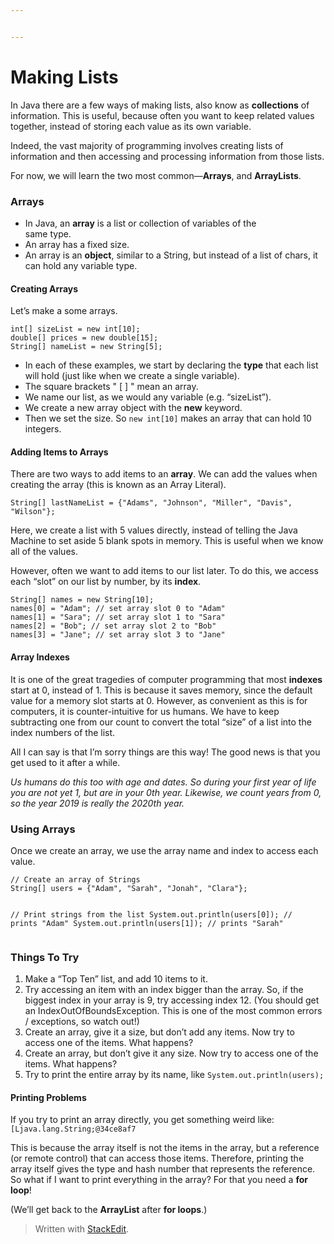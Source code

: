 ```yaml
---


---
```


<h1 id="making-lists">Making Lists</h1>
<p>In Java there are a few ways of making lists, also know as <strong>collections</strong> of information. This is useful, because often you want to keep related values together, instead of storing each value as its own variable.</p>
<p>Indeed, the vast majority of programming involves creating lists of information and then accessing and processing information from those lists.</p>
<p>For now, we will learn the two most common—<strong>Arrays</strong>, and <strong>ArrayLists</strong>.</p>
<h3 id="arrays">Arrays</h3>
<ul>
<li>In Java, an <strong>array</strong> is a list or collection of variables of the<br>
same type.</li>
<li>An array has a fixed size.</li>
<li>An array is an <strong>object</strong>, similar to a String, but instead of a list of chars, it can hold any variable type.</li>
</ul>
<h4 id="creating-arrays">Creating Arrays</h4>
<p>Let’s make a some arrays.</p>
<pre><code>int[] sizeList = new int[10];
double[] prices = new double[15];
String[] nameList = new String[5];
</code></pre>
<ul>
<li>In each of these examples, we start by declaring the <strong>type</strong> that each list will hold (just like when we create a single variable).</li>
<li>The square brackets " [ ] " mean an array.</li>
<li>We name our list, as we would any variable (e.g. “sizeList”).</li>
<li>We create a new array object with the <strong>new</strong> keyword.</li>
<li>Then we set the size. So <code>new int[10]</code> makes an array that can hold 10 integers.</li>
</ul>
<h4 id="adding-items-to-arrays">Adding Items to Arrays</h4>
<p>There are two ways to add items to an <strong>array</strong>. We can add the values when creating the array (this is known as an Array Literal).</p>
<pre><code>String[] lastNameList = {"Adams", "Johnson", "Miller", "Davis", "Wilson"};
</code></pre>
<p>Here, we create a list with 5 values directly, instead of telling the Java Machine to set aside 5 blank spots in memory. This is useful when we know all of the values.</p>
<p>However, often we want to add items to our list later. To do this, we access each “slot” on our list by number, by its <strong>index</strong>.</p>
<pre><code>String[] names = new String[10];
names[0] = "Adam"; // set array slot 0 to "Adam"
names[1] = "Sara"; // set array slot 1 to "Sara"
names[2] = "Bob"; // set array slot 2 to "Bob"
names[3] = "Jane"; // set array slot 3 to "Jane"
</code></pre>
<h4 id="array-indexes">Array Indexes</h4>
<p>It is one of the great tragedies of computer programming that most <strong>indexes</strong> start at 0, instead of 1. This is because it saves memory, since the default value for a memory slot starts at 0. However, as convenient as this is for computers, it is counter-intuitive for us humans. We have to keep subtracting one from our count to convert the total “size” of a list into the index numbers of the list.</p>
<p>All I can say is that I’m sorry things are this way! The good news is that you get used to it after a while.</p>
<p><em>Us humans do this too with age and dates. So during your first year of life you are not yet 1, but are in your 0th year. Likewise, we count years from 0, so the year 2019 is really the 2020th year.</em></p>
<h3 id="using-arrays">Using Arrays</h3>
<p>Once we create an array, we use the array name and index to access each value.</p>
<pre><code>// Create an array of Strings
String[] users = {"Adam", "Sarah", "Jonah", "Clara"};

// Print strings from the list
System.out.println(users[0]); // prints "Adam"
System.out.println(users[1]); // prints "Sarah"
</code></pre>
<h3 id="things-to-try">Things To Try</h3>
<ol>
<li>Make a “Top Ten” list, and add 10 items to it.</li>
<li>Try accessing an item with an index bigger than the array. So, if the biggest index in your array is 9, try accessing index 12. (You should get an IndexOutOfBoundsException. This is one of the most common errors / exceptions, so watch out!)</li>
<li>Create an array, give it a size, but don’t add any items. Now try to access one of the items. What happens?</li>
<li>Create an array, but don’t give it any size. Now try to access one of the items. What happens?</li>
<li>Try to print the entire array by its name, like <code>System.out.println(users);</code></li>
</ol>
<h4 id="printing-problems">Printing Problems</h4>
<p>If you try to print an array directly, you get something weird like: <code>[Ljava.lang.String;@34ce8af7</code></p>
<p>This is because the array itself is not the items in the array, but a reference (or remote control) that can access those items. Therefore, printing the array itself gives the type and hash number that represents the reference. So what if I want to print everything in the array? For that you need a <strong>for loop</strong>!</p>
<p>(We’ll get back to the <strong>ArrayList</strong> after <strong>for loops</strong>.)</p>
<blockquote>
<p>Written with <a href="https://stackedit.io/">StackEdit</a>.</p>
</blockquote>

